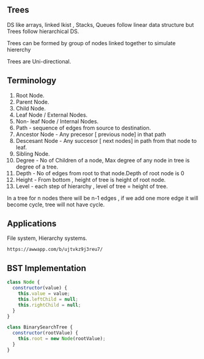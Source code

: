 ## Trees

DS like arrays, linked lkist , Stacks, Queues follow linear data structure but Trees follow hierarchical DS.

Trees can be formed by group of nodes linked together to simulate hiererchy

Trees are Uni-directional.

## Terminology

1. Root Node.
2. Parent Node.
3. Child Node.
4. Leaf Node / External Nodes.
5. Non- leaf Node / Internal Nodes.
6. Path - sequence of edges from source to destination.
7. Ancestor Node - Any precesor [ previous node] in that path
8. Descesant Node - Any succesor [ next nodes] in path from that node to leaf.
9. Sibling Node.
10. Degree - No of Children of a node, Max degree of any node in tree is degree of a tree.
11. Depth - No of edges from root to that node.Depth of root node is 0
12. Height - From bottom , height of tree is height of root node.
13. Level - each step of hierarchy , level of tree = height of tree.

In a tree for n nodes there will be n-1 edges , if we add one more edge it will become cycle, tree will not have cycle.

## Applications

File system, Hierarchy systems.

```
https://awwapp.com/b/ujtvkz9j3reu7/
```

## BST Implementation

```javascript
class Node {
  constructor(value) {
    this.value = value;
    this.leftChild = null;
    this.rightChild = null;
  }
}

class BinarySearchTree {
  constructor(rootValue) {
    this.root = new Node(rootValue);
  }
}
```
